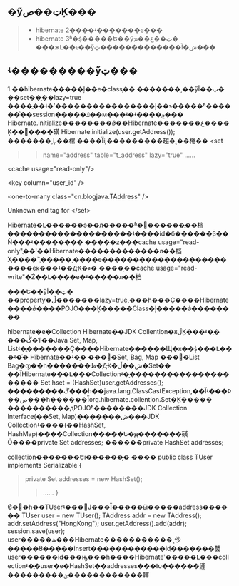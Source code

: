 ## �ӳټ��صĶ��� ##
> - hibernate 2����ʵ�������ͼ���
> - hibernate 3ͬʱ�ṩ�����Ե��ӳټ��ع��ܡ�
> ���жԼ��ϵ��ӳټ�������������Ϊ�ش���
## ʵ���������ӳټ��� ##
1.��hibernate�����ļ��е�classָ��
�������͵��ӳټ��أ�
��set��ָ��lazy=true
����ֻ��ʵ�ʼ����������������ļ��϶�����ʱ������ͨ��session�����ݿ��м���ʵ�ʵ����ݼ���
Hibernate.initialize��������ǿ��Hibernate�������ع����Ķ��󼯣����磺
Hibernate.initialize(user.getAddress());
�������͵Ļ��棺
����Ϊĳ���������趨�˻��棬��
<set
> > name="address"
> > table="t\_address"
> > lazy="true"
> > ......
>
> > 

&lt;cache usage="read-only"/&gt;


> > 

&lt;key column="user\_id" /&gt;


> > 

&lt;one-to-many class="cn.blogjava.TAddress" /&gt;




Unknown end tag for &lt;/set&gt;


Hibernate�Լ������ͽ��л�����ʱ�򣬷������ֱ��档��������������������ʵ����id�б������β��Ǹ���ʵ��������
�����ƶ���cache usage="read-only"ֻ��ʹ��Hibernate�������������л��档Ҳ����˵ֻ�����˼����е������������������������еĸ���ʵ��Ԫ�ء�
����ָ��cache usage="read-write"�Ż��Լ����е�ʵ�����л��档

���Ե��ӳټ��أ�
��property�ڵ�������lazy=true,���һ���Ҫ����Hibernate����ǿ����POJO���Ķ�����Class�ļ�����ǿ��������



hibernate�е�Collection
Hibernate��JDK Collention�ӿڵĶ���ʵ�֣�
���ڴ�ͳ��Java Set, Map, Listʵ�ֲ�������Ҫ����Hibernate������Щ�ӿ��ṩ���Լ���ʵ�֡�
Hibernate��ʵ�֣�
���򼯣�Set, Bag, Map
���򼯣�List
Bag�൱��һ�������ظ�Ԫ�ش��ڵ�Set��
��ΪHibernate���Լ���Collectionʵ�֣���������������������
Set hset = (HashSet)user.getAddresses();
���������ڱ���һ��java.lang.ClassCastException,��Ϊʵ���Ϸ��ص���һ������Ϊorg.hibernate.collention.Set�Ķ�����
����������дPOJOʱ��������JDK Collection Interface(��Set, Map)�������ض���JDK Collectionʵ����(��HashSet, HashMap)����Collection�����Ե�ԭ�������磺
Ӧ����private Set addresses;
������private HashSet addresses;

collection�������Եı������̡�
����
public class TUser implements Serializable {

> private Set addresses = new HashSet();
> > ......
}

Ȼ�󴴽�һ��TUserʵ���󣬾Ϳ���Ϊ�����ӹ�����address������
TUser user = new TUser();
TAddress addr = new TAddress();
addr.setAddress("HongKong");
user.getAddress().add(addr);
session.save(user);
user�����ھ���Hibernate�����������˱仯�����ȣ�����insert������������idֵ�������䵽user������id���ԣ���һ����Hibernateʹ�����Լ���collectionʵ�ֶ�user�е�HashSet��addresses���Խ������滻���������ݶ������������䡣

